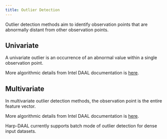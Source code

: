 ```yaml
---
title: Outlier Detection 
---
```


Outlier detection methods aim to identify observation points that are abnormally distant from other observation points. 

## Univariate 

A univariate outlier is an occurrence of an abnormal value within a single observation point.

More algorithmic details from Intel DAAL documentation is [here](https://software.intel.com/en-us/daal-programming-guide-details-16).

## Multivariate

In multivariate outlier detection methods, the observation point is the entire feature vector.

More algorithmic details from Intel DAAL documentation is [here](https://software.intel.com/en-us/daal-programming-guide-details-14).

Harp-DAAL currently supports batch mode of outlier detection for dense input datasets.
